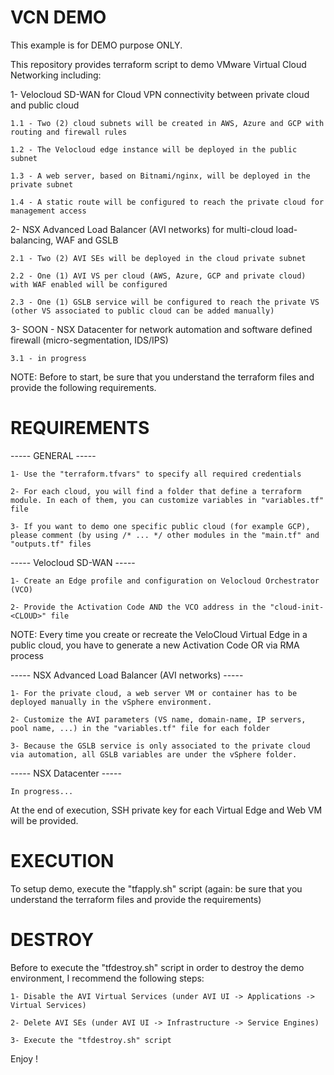 # VCN DEMO

This example is for DEMO purpose ONLY.

This repository provides terraform script to demo VMware Virtual Cloud Networking including:

1- Velocloud SD-WAN for Cloud VPN connectivity between private cloud and public cloud

	1.1 - Two (2) cloud subnets will be created in AWS, Azure and GCP with routing and firewall rules

	1.2 - The Velocloud edge instance will be deployed in the public subnet

	1.3 - A web server, based on Bitnami/nginx, will be deployed in the private subnet

	1.4 - A static route will be configured to reach the private cloud for management access

2- NSX Advanced Load Balancer (AVI networks) for multi-cloud load-balancing, WAF and GSLB

	2.1 - Two (2) AVI SEs will be deployed in the cloud private subnet
	
	2.2 - One (1) AVI VS per cloud (AWS, Azure, GCP and private cloud) with WAF enabled will be configured
	
	2.3 - One (1) GSLB service will be configured to reach the private VS (other VS associated to public cloud can be added manually)

3- SOON - NSX Datacenter for network automation and software defined firewall (micro-segmentation, IDS/IPS)

	3.1 - in progress	



NOTE: Before to start, be sure that you understand the terraform files and provide the following requirements.



# REQUIREMENTS

----- GENERAL -----

	1- Use the "terraform.tfvars" to specify all required credentials
	
	2- For each cloud, you will find a folder that define a terraform module. In each of them, you can customize variables in "variables.tf" file
	
	3- If you want to demo one specific public cloud (for example GCP), please comment (by using /* ... */ other modules in the "main.tf" and "outputs.tf" files
	

----- Velocloud SD-WAN -----

	1- Create an Edge profile and configuration on Velocloud Orchestrator (VCO)

	2- Provide the Activation Code AND the VCO address in the "cloud-init-<CLOUD>" file

NOTE: Every time you create or recreate the VeloCloud Virtual Edge in a public cloud, you have to generate a new Activation Code OR via RMA process


----- NSX Advanced Load Balancer (AVI networks) -----

	1- For the private cloud, a web server VM or container has to be deployed manually in the vSphere environment.
	
	2- Customize the AVI parameters (VS name, domain-name, IP servers, pool name, ...) in the "variables.tf" file for each folder
	
	3- Because the GSLB service is only associated to the private cloud via automation, all GSLB variables are under the vSphere folder.

----- NSX Datacenter -----

	In progress...

At the end of execution, SSH private key for each Virtual Edge and Web VM will be provided.


# EXECUTION

To setup demo, execute the "tfapply.sh" script (again: be sure that you understand the terraform files and provide the requirements)

# DESTROY

Before to execute the "tfdestroy.sh" script in order to destroy the demo environment, I recommend the following steps:

	1- Disable the AVI Virtual Services (under AVI UI -> Applications -> Virtual Services)
	
	2- Delete AVI SEs (under AVI UI -> Infrastructure -> Service Engines)
	
	3- Execute the "tfdestroy.sh" script

Enjoy !
